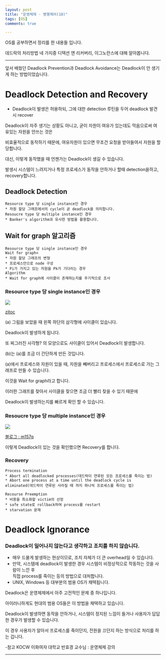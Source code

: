```yaml
---
layout: post
title: "운영체제 - 병행제어(10)"
tags: [OS]
comments: true

---
```


OS를 공부하면서 정리를 한 내용들 입니다.<br>

데드락의 처리방법 네 가지중 디텍션 앤 리커버리, 이그노란스에 대해 알아봅니다.

---

앞서 배웠던 Deadlock Prevention과 Deadlock Avoidance는 Deadlock이 안 생기게 하는 방법이었습니다.

# Deadlock Detection and Recovery

* Deadlock이 발생은 허용하되, 그에 대한 detection 루틴을 두어 deadlock 발견시 recover

Deadlock이 자주 생기는 상황도 아니고, 굳이 자원이 여유가 있는데도 막음으로써 여유있는 자원을 안쓰는 것은

비효율적으로 동작하기 때문에, 여유자원이 있으면 무조건 요청을 받아들여서 자원을 할당합니다.

대신, 이렇게 동작했을 때 언젠가는 Deadlock이 생길 수 있습니다.

발생시 시스템이 느려지거나 특정 프로세스가 동작을 안하거나 할때 detection을하고, recovery합니다.

## Deadlock Detection

	Resource type 당 single instance인 경우
	* 자원 할당 그래프에서의 cycle이 곧 deadlock을 의미합니다.
	Resoucre type 당 multiple instance인 경우
	* Banker's algorithm과 유사한 방법을 활용합니다.
	
## Wait for graph 알고리즘

	Resource type 당 single instance인 경우
	Wait for graph<
	* 자원 할당 그래프의 변형 
	* 프로세스만으로 node 구성
	* Pi가 가지고 있는 자원을 Pk가 기다리는 경우
	Algorithm
	* Wait for graph에 사이클이 존재하는지를 주기적으로 조사
	

### Resource type 당 single instance인 경우

<img src ="https://i2.wp.com/zitoc.com/wp-content/uploads/2019/03/Deadlock-Detection.png?w=600&ssl=1">

<a href="https://zitoc.com/deadlock-detection/">zitoc</a>

(a) 그림을 보았을 때 왼쪽 하단의 삼각형에 사이클이 있습니다.

Deadlock이 발생하게 됩니다.

또 찌그러진 사각형? 의 모양으로도 사이클이 있어서 Deadlock이 발생합니다.

(b)는 (a)를 조금 더 간단하게 만든 것입니다.

(a)에서 프로세스와 자원이 있을 때, 자원을 빼버리고 프로세스에서 프로세스로 가는 그래프로 만들 수 있습니다.

이것을 Wait for graph라고 합니다.

이러한 그래프를 찾아서 사이클을 찾으면 조금 더 빨리 찾을 수 있기 때문에 

Deadlock이 발생하는지를 빠르게 확인 할 수 있습니다.

### Resoucre type 당 multiple instance인 경우

<img src= "https://blog.m157q.tw/files/os-ch7-deadlocks/example-of-detection-algorithm-1.jpg">

<a href="https://blog.m157q.tw/posts/2013/11/19/os-ch7-deadlocks/">블로그 : m157q</a>

이렇게 Deadlock이 있는 것을 확인했으면 Recovery를 합니다.

### Recovery

	Process termination
	* Abort all deadlocked processes(데드락이 연루된 모든 프로세스를 죽이는 법)
	* Abort one process at a time until the deadlock cycle is eliminated(데드락이 연루된 사라질 때 까지 하나씩 프로세스를 죽이는 법)

	Recourse Preemption
	* 비용을 최소화할 victim의 선정
	* safe state로 rollback하여 process를 restart
	* starvation 문제

# Deadlock Ignorance

### Deadlock이 일어나지 않는다고 생각하고 조치를 하지 않습니다.
* 매우 드물게 발생하는 현상이므로, 조치 자체가 더 큰 overhead일 수 있습니다.
* 만약, 시스템에 deadlock이 발생한 경우 시스템이 비정상적으로 작동하는 것을 사람이 느낀 후<br>
직접 process를 죽이는 등의 방법으로 대처합니다.
* UNIX, Windows 등 대부분의 범용 OS가 채택됩니다.


Deadlock은 운영체제에서 아주 고전적인 문제 중 하나입니다.

아이러니하게도 현대의 범용 OS들은 이 방법을 채택하고 있습니다.

Deadlock이 발생하면 동작을 안하거나, 시스템이 정지된 느낌이 들거나 사용자가 답답한 경우가 발생할 수 있습니다.

이 경우 사용자가 알아서 프로세스를 죽이던지, 전원을 끄던지 하는 방식으로 처리를 하는 겁니다.

-참고 KOCW 이화여자 대학교 반효경 교수님 : 운영체제 강의

---

